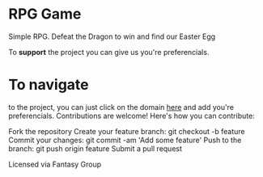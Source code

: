 # RPG Game

Simple RPG. Defeat the Dragon to win and find our Easter Egg

To **support** the project you can 
give us you're preferencials.

# To navigate 

to the project, you can just click on the domain [here](https://rpg-simulator.netlify.app)
and add you're preferencials.
Contributions are welcome! Here's how you can contribute:

Fork the repository
Create your feature branch: git checkout -b feature
Commit your changes: git commit -am 'Add some feature'
Push to the branch: git push origin feature
Submit a pull request

Licensed via Fantasy Group

